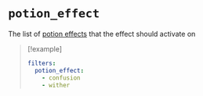 # `potion_effect`

The list of [potion effects](https://hub.spigotmc.org/javadocs/bukkit/org/bukkit/potion/PotionEffectType.html) that the effect should activate on

> [!example]
> ```yaml
> filters:
>   potion_effect:
>     - confusion
>     - wither
> ```
